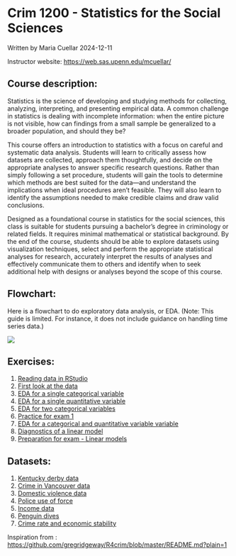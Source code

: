 # Crim 1200 - Statistics for the Social Sciences
Written by Maria Cuellar
2024-12-11

Instructor website: https://web.sas.upenn.edu/mcuellar/

## Course description:

Statistics is the science of developing and studying methods for
collecting, analyzing, interpreting, and presenting empirical data. A
common challenge in statistics is dealing with incomplete information:
when the entire picture is not visible, how can findings from a small
sample be generalized to a broader population, and should they be?

This course offers an introduction to statistics with a focus on careful
and systematic data analysis. Students will learn to critically assess
how datasets are collected, approach them thoughtfully, and decide on
the appropriate analyses to answer specific research questions. Rather
than simply following a set procedure, students will gain the tools to
determine which methods are best suited for the data—and understand the
implications when ideal procedures aren’t feasible. They will also learn
to identify the assumptions needed to make credible claims and draw
valid conclusions.

Designed as a foundational course in statistics for the social sciences,
this class is suitable for students pursuing a bachelor’s degree in
criminology or related fields. It requires minimal mathematical or
statistical background. By the end of the course, students should be
able to explore datasets using visualization techniques, select and
perform the appropriate statistical analyses for research, accurately
interpret the results of analyses and effectively communicate them to
others and identify when to seek additional help with designs or
analyses beyond the scope of this course.

## Flowchart:

Here is a flowchart to do exploratory data analysis, or EDA. (Note: This
guide is limited. For instance, it does not include guidance on handling
time series data.)

<img src="https://github.com/mariacuellar/crim_data_analysis/blob/main/graphics/flowchart.png">

## Exercises:

1.  [Reading data in
    RStudio](https://github.com/mariacuellar/crim_data_analysis/blob/main/exercises/Exercises%20%231.R)
2.  [First look at the
    data](https://github.com/mariacuellar/crim_data_analysis/blob/main/exercises/Exercises%20%232.R)
3.  [EDA for a single categorical
    variable](https://github.com/mariacuellar/crim_data_analysis/blob/main/exercises/Exercises%20%233.R)
4.  [EDA for a single quantitative
    variable](https://github.com/mariacuellar/crim_data_analysis/blob/main/exercises/Exercises%20%234%20with%20notes.R)
5.  [EDA for two categorical
    variables](http://htmlpreview.github.io/?https://github.com/mariacuellar/crim_data_analysis/blob/main/exercises/Exercises--5---with-notes.html)
6.  [Practice for exam
    1](http://htmlpreview.github.io/?https://github.com/mariacuellar/crim_data_analysis/blob/main/exercises/Exercises--6.html)
7.  [EDA for a categorical and quantitative variable
    variable](http://htmlpreview.github.io/?https://github.com/mariacuellar/crim_data_analysis/blob/main/exercises/Exercises--7-with-notes.html)
8.  [Diagnostics of a linear
    model](http://htmlpreview.github.io/?https://github.com/mariacuellar/crim_data_analysis/blob/main/exercises/Exercises--8-with-notes.html)
9.  [Preparation for exam - Linear
    models](http://htmlpreview.github.io/?https://github.com/mariacuellar/crim_data_analysis/blob/main/exercises/Exercises--9.html)

## Datasets:

1.  [Kentucky derby data](../main/data/kentucky-derby-2018.csv)
2.  [Crime in Vancouver data](../main/data/crimeinvancouver.csv)
3.  [Domestic violence data](../main/data/domestic_violence.csv)
4.  [Police use of force](../main/data/police_use_of_force.csv)
5.  [Income data](../main/data/income.data.csv)
6.  [Penguin dives](../main/data/penguin_dives.csv)
7.  [Crime rate and economic
    stability](../main/data/crimerate_econstability.csv)

Inspiration from :
https://github.com/gregridgeway/R4crim/blob/master/README.md?plain=1
